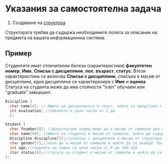 # Указания за самостоятелна задача

1. Създаване на [структора](../Chapters%26Strategies/Structures)

Структората трябва да съдържа необходимите полета за описание на предмета на вашата информационна система.

## Пример

Студентите имат отличителни белези (характеристики) <b>факултетен номер</b>, <b>Име</b>, <b>Списък с дисциплини</b>, <b>пол</b>, <b>възраст</b>, <b>статус</b>. Втези характеристики се включва <b>Списък с дисциплини</b>, списъка е масив от дисциплини, една дисциплина се характеризира с <b>Име</b> и <b>оценка</b>
Статуса на студента може да има стойности "train" обучаем или "graduate" завършил.

```c++
Discipline {
  char name[4]; // Името на дисциплината е текст, който се представя с масив от символи, който може да е съкращение от първите букви на името на дисциплината
  int evaluation; //обенката е цяло число от 2 до 
  };

Student {
  char fnumber[8]; //факултетния номер може да е масив от символи ако ще се използват различни елементи от него или променлива цяло число
  char name[50]; //Името на студента е масив от символи, който ще съдържа имеда на човек
  Discipline discipline[5];//списъка с дисциплини е масив от структората Discipline в който ще се съхраняват 5 дисциплини с име и оценка
  char gender[7];//пола ще е масив от символи в който да се въведе "male" или "female"
  int age;//годините на човек са цели числа от 0 до 100-130
  char status[8];//статуса на студент е масив от символи в който да се съхрани "train" обучаем или "graduate" завършил 
};
```
